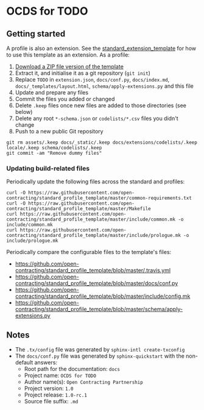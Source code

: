 # OCDS for TODO

## Getting started

A profile is also an extension. See the [standard_extension_template](https://github.com/open-contracting/standard_extension_template) for how to use this template as an extension. As a profile:

1. [Download a ZIP file version of the template](https://github.com/open-contracting/standard_profile_template/archive/master.zip)
1. Extract it, and initialise it as a git repository (`git init`)
1. Replace `TODO` in `extension.json`, `docs/conf.py`, `docs/index.md`, `docs/_templates/layout.html`, `schema/apply-extensions.py` and this file
1. Update and prepare any files
1. Commit the files you added or changed
1. Delete `.keep` files once new files are added to those directories (see below)
1. Delete any root `*-schema.json` or `codelists/*.csv` files you didn't change
1. Push to a new public Git repository

```shell
git rm assets/.keep docs/_static/.keep docs/extensions/codelists/.keep locale/.keep schema/codelists/.keep
git commit -am "Remove dummy files"
```

### Updating build-related files

Periodically update the following files across the standard and profiles:

```shell
curl -O https://raw.githubusercontent.com/open-contracting/standard_profile_template/master/common-requirements.txt
curl -O https://raw.githubusercontent.com/open-contracting/standard_profile_template/master/Makefile
curl https://raw.githubusercontent.com/open-contracting/standard_profile_template/master/include/common.mk -o include/common.mk
curl https://raw.githubusercontent.com/open-contracting/standard_profile_template/master/include/prologue.mk -o include/prologue.mk
```

Periodically compare the configurable files to the template's files:

* <https://github.com/open-contracting/standard_profile_template/blob/master/.travis.yml>
* <https://github.com/open-contracting/standard_profile_template/blob/master/docs/conf.py>
* <https://github.com/open-contracting/standard_profile_template/blob/master/include/config.mk>
* <https://github.com/open-contracting/standard_profile_template/blob/master/schema/apply-extensions.py>

## Notes

* The `.tx/config` file was generated by `sphinx-intl create-txconfig`
* The `docs/conf.py` file was generated by `sphinx-quickstart` with the non-default answers:
  * Root path for the documentation: `docs`
  * Project name: `OCDS for TODO`
  * Author name(s): `Open Contracting Partnership`
  * Project version: `1.0`
  * Project release: `1.0-rc.1`
  * Source file suffix: `.md`
